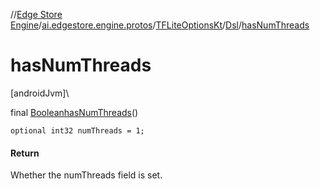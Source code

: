 //[Edge Store Engine](../../../../index.md)/[ai.edgestore.engine.protos](../../index.md)/[TFLiteOptionsKt](../index.md)/[Dsl](index.md)/[hasNumThreads](has-num-threads.md)

# hasNumThreads

[androidJvm]\

final [Boolean](https://developer.android.com/reference/kotlin/java/lang/Boolean.html)[hasNumThreads](has-num-threads.md)()

<code>optional int32 numThreads = 1;</code>

#### Return

Whether the numThreads field is set.
